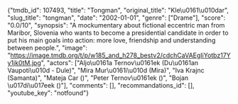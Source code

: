 {"tmdb_id": 107493, "title": "Tongman", "original_title": "Kle\u0161\u010dar", "slug_title": "tongman", "date": "2002-01-01", "genre": ["Drame"], "score": "0.0/10", "synopsis": "A mockumentary about fictional eccentric man from Maribor, Slovenia who wants to become a presidential candidate in order to put his main goals into action: more love, friendship and understanding between people.", "image": "https://image.tmdb.org/t/p/w185_and_h278_bestv2/cdchCaVAEgIiYotbz17Yy1jk0tM.jpg", "actors": ["Aljo\u0161a Ternov\u0161ek (Du\u0161an Vaupoti\u010d - Dule)", "Mira Mur\u0161i\u010d (Mira)", "Iva Krajnc (Samanta)", "Mateja Car ()", "Peter Ternov\u0161ek ()", "Bojan \u017di\u017eek ()"], "comments": [], "recommandations_id": [], "youtube_key": "notfound"}